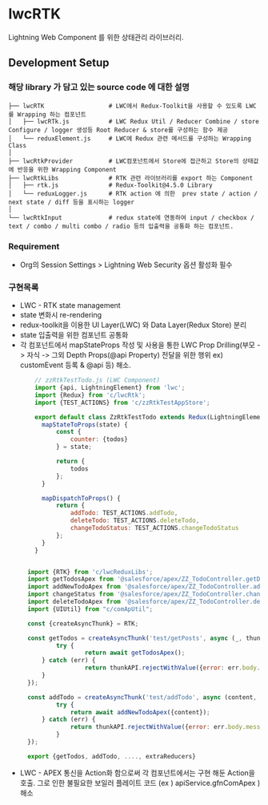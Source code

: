 # lwcRTK
Lightning Web Component 를 위한 상태관리 라이브러리.

## Development Setup
### 해당 library 가 담고 있는 source code 에 대한 설명

    ├── lwcRTK                  # LWC에서 Redux-Toolkit을 사용할 수 있도록 LWC 를 Wrapping 하는 컴포넌트 
    │   ├── lwcRTk.js           # LWC Redux Util / Reducer Combine / store Configure / logger 생성등 Root Reducer & store를 구성하는 함수 제공
    │   └── reduxElement.js     # LWC에 Redux 관련 메서드를 구성하는 Wrapping Class
    │
    ├── lwcRtkProvider          # LWC컴포넌트에서 Store에 접근하고 Store의 상태값에 반응을 위한 Wrapping Component
    ├── lwcRtkLibs              # RTK 관련 라이브러리를 export 하는 Component
    │   ├── rtk.js              # Redux-Toolkit@4.5.0 Library
    │   └── reduxLogger.js      # RTK action 에 의한  prev state / action / next state / diff 등을 표시하는 logger  
    │
    └── lwcRtkInput             # redux state에 연동하여 input / checkbox / text / combo / multi combo / radio 등의 입출력을 공통화 하는 컴포넌트.

### Requirement
- Org의 Session Settings > Lightning Web Security 옵션 활성화 필수

### 구현목록
- LWC - RTK state management
- state 변화시 re-rendering
- redux-toolkit을 이용한 UI Layer(LWC) 와 Data Layer(Redux Store) 분리
- state 입출력을 위한 컴포넌트 공통화
- 각 컴포넌트에서 mapStateProps 작성 및 사용을 통한 LWC Prop Drilling(부모 -> 자식 -> 그외 Depth Props(@api Property) 전달을 위한 행위 ex) customEvent 등록 & @api 등) 해소.
  ```javascript
      // zzRtkTestTodo.js (LWC Component)
      import {api, LightningElement} from 'lwc';
      import {Redux} from 'c/lwcRtk';
      import {TEST_ACTIONS} from 'c/zzRtkTestAppStore';
  
      export default class ZzRtkTestTodo extends Redux(LightningElement) {
        mapStateToProps(state) {
		    const {
			    counter: {todos}
		    } = state;

		    return {
			    todos
		    };
	    }

	    mapDispatchToProps() {
		    return {
			    addTodo: TEST_ACTIONS.addTodo,
			    deleteTodo: TEST_ACTIONS.deleteTodo,
			    changeTodoStatus: TEST_ACTIONS.changeTodoStatus
		    };
	    }
      }
  ```
  ```javascript

	import {RTK} from 'c/lwcReduxLibs';
	import getTodosApex from '@salesforce/apex/ZZ_TodoController.getDefaultTodos';
	import addNewTodoApex from '@salesforce/apex/ZZ_TodoController.addDefaultNewTodo';
	import changeStatus from '@salesforce/apex/ZZ_TodoController.changeDefaultTodoStatus';
	import deleteTodoApex from '@salesforce/apex/ZZ_TodoController.deleteTodo';
	import {UIUtil} from "c/comApUtil";

	const {createAsyncThunk} = RTK;

	const getTodos = createAsyncThunk('test/getPosts', async (_, thunkAPI) => {
    		try {
    	    		return await getTodosApex();
   	 	} catch (err) {
    	    		return thunkAPI.rejectWithValue({error: err.body.message, status: err.status, statusText: err.statusText});
   	 	}
	});

	const addTodo = createAsyncThunk('test/addTodo', async (content, thunkAPI) => {
    		try {
        		return await addNewTodoApex({content});
   	 	} catch (err) {
       		 	return thunkAPI.rejectWithValue({error: err.body.message, status: err.status, statusText: err.statusText});
    		}
	});

	export {getTodos, addTodo, ...., extraReducers}
  ```
- LWC - APEX 통신을 Action화 함으로써 각 컴포넌트에서는 구현 해둔 Action을 호출. 그로 인한 불필요한 보일러 플레이트 코드 (ex ) apiService.gfnComApex ) 해소 

